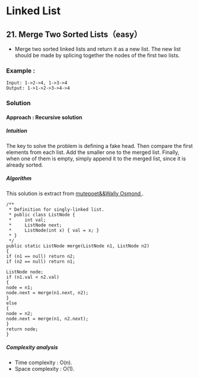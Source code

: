 # Linked List #
## 21. Merge Two Sorted Lists（easy） ##
- Merge two sorted linked lists and return it as a new list. The new list should be made by splicing together the nodes of the first two lists.
### Example : ###
	Input: 1->2->4, 1->3->4
	Output: 1->1->2->3->4->4
### Solution ###
#### Approach : Recursive solution ####
##### Intuition #####
The key to solve the problem is defining a fake head. Then compare the first elements from each list. Add the smaller one to the merged list. Finally, when one of them is empty, simply append it to the merged list, since it is already sorted.
##### Algorithm #####

This solution is extract from [ mutepoet&&Wally Osmond ](https://www.programcreek.com/2012/12/leetcode-merge-two-sorted-lists-java/).

	/**
	 * Definition for singly-linked list.
	 * public class ListNode {
	 *     int val;
	 *     ListNode next;
	 *     ListNode(int x) { val = x; }
	 * }
	 */
	public static ListNode merge(ListNode n1, ListNode n2)
	{
	if (n1 == null) return n2;
	if (n2 == null) return n1;
	
	ListNode node;
	if (n1.val < n2.val)
	{
	node = n1; 
	node.next = merge(n1.next, n2);
	}
	else
	{
	node = n2;
	node.next = merge(n1, n2.next);
	}
	return node;
	}

##### Complexity analysis #####
- Time  complexity : O(n). 
- Space complexity : O(1). 

